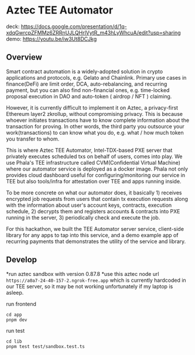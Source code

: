 # Aztec TEE Automator

deck: https://docs.google.com/presentation/d/1q-xdqGwrcpZFMMz6ZRRnUJLQHrlVytR_m43hLyWhcuA/edit?usp=sharing  
demo: https://youtu.be/iw3Ut8DCJkg

## Overview 
Smart contract automation is a widely-adopted solution in crypto applications and protocols, e.g. Gelato and Chainlink. Primary use cases in finance(DeFi) are limit order, DCA, auto-rebalancing, and recurring payment, but you can also find non-financial ones, e.g.  time-locked proposal execution in DAO and auto-token ( airdrop / NFT ) claiming.  

However, it is currently difficult to implement it on Aztec, a privacy-first Ethereum layer2 zkrollup, without compromising privacy. This is because whoever initiates transactions have to know complete information about the transaction for proving. In other words, the third party you outsource your work(transactions) to can know what you do, e.g. what / how much token you transfer to whom. 

This is where Aztec TEE Automator, Intel-TDX-based PXE server that privately executes scheduled txs on behalf of users, comes into play. We use Phala's TEE infrastructure called CVM(Confidential Virtual Machine) where our automator service is deployed as a docker image. Phala not only provides cloud dashboard useful for configuring/monitoring our service in TEE but also tools/infra for attestation over TEE and apps running inside.

To be more concrete on what our automator does, it basically 1) receives encrypted job requests from users that contain tx execution requests along with the information about user's account keys, contracts, execution schedule, 2) decrypts them and registers accounts & contracts into PXE running in the server, 3) periodically check and execute the job. 

For this hackathon, we built the TEE Automator server service, client-side library for any apps to tap into this service, and a demo example app of recurring payments that demonstrates the utility of the service and library. 


## Develop

*run aztec sandbox with version 0.87.8
*use this aztec node url `https://a0a7-24-40-157-2.ngrok-free.app` which is currently hardcoded in our TEE server, so it may be not working unfortunately if my laptop is asleep. 

run frontend
```shell
cd app
pnpm dev
```

run test
```shell
cd lib
pnpm test test/sandbox.test.ts
```

